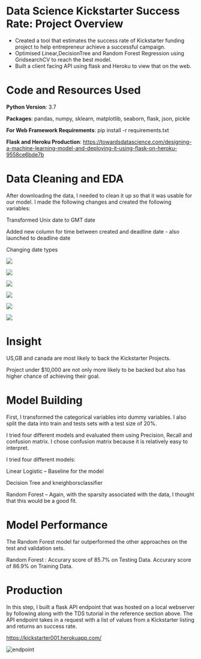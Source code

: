 # Data Science Kickstarter Success Rate: Project Overview

* Created a tool that estimates the success rate of Kickstarter funding project to help entrepreneur achieve a successful campaign.
* Optimised Linear,DecisionTree and Random Forest Regression using GridsearchCV to reach the best model.
* Built a client facing API using flask and Heroku to view that on the web.

# Code and Resources Used

**Python Version**: 3.7

**Packages**: pandas, numpy, sklearn, matplotlib, seaborn, flask, json, pickle

**For Web Framework Requirements**: pip install -r requirements.txt

**Flask and Heroku Production**: https://towardsdatascience.com/designing-a-machine-learning-model-and-deploying-it-using-flask-on-heroku-9558ce6bde7b

# Data Cleaning and EDA
After downloading the data, I needed to clean it up so that it was usable for our model. I made the following changes and created the following variables:

Transformed Unix date to GMT date

Added new column for time between created and deadline date - also launched to deadline date 

Changing date types 

![](Images/Success%20Rate.PNG)

![](Images/outliers.PNG)

![](Images/final_status.PNG)

![](Images/country.PNG)

![](Images/goals.PNG)   

![](Images/correlatix_matrix.PNG)  


# Insight 

US,GB and canada are most likely to back the Kickstarter Projects.

Project under $10,000 are not only more likely to be backed but also has higher chance of achieving their goal.

# Model Building 
First, I transformed the categorical variables into dummy variables. I also split the data into train and tests sets with a test size of 20%.

I tried four different models and evaluated them using Precision, Recall and confusion matrix. I chose confusion matrix because it is relatively easy to interpret.

I tried four different models:

Linear Logistic – Baseline for the model

Decision Tree and kneighborsclassifier 

Random Forest – Again, with the sparsity associated with the data, I thought that this would be a good fit.


# Model Performance
The Random Forest model far outperformed the other approaches on the test and validation sets.

Random Forest :
Accurary score of 85.7% on Testing Data. 
Accurary score of 86.9% on Training Data. 


# Production 
In this step, I built a flask API endpoint that was hosted on a local webserver by following along with the TDS tutorial in the reference section above. The API endpoint takes in a request with a list of values from a Kickstarter listing and returns an success rate.

https://kickstarter001.herokuapp.com/

![endpoint](Images/heroku.PNG)

